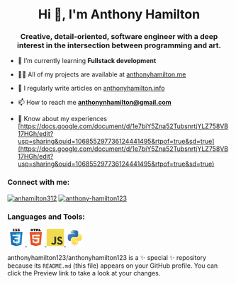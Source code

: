 <h1 align="center">Hi 👋, I'm Anthony Hamilton</h1>
<h3 align="center">Creative, detail-oriented, software engineer with a deep interest in the intersection between programming and art.</h3>

- 🌱 I’m currently learning **Fullstack development**

- 👨‍💻 All of my projects are available at [anthonyhamilton.me](anthonyhamilton.me)

- 📝 I regularly write articles on [anthonyhamilton.info](anthonyhamilton.info)

- 📫 How to reach me **anthonynhamilton@gmail.com**

- 📄 Know about my experiences [https://docs.google.com/document/d/1e7biY5Zna52TubsnrtjYLZ758VB17HGh/edit?usp=sharing&ouid=106855297736124441495&rtpof=true&sd=true](https://docs.google.com/document/d/1e7biY5Zna52TubsnrtjYLZ758VB17HGh/edit?usp=sharing&ouid=106855297736124441495&rtpof=true&sd=true)

<h3 align="left">Connect with me:</h3>
<p align="left">
<a href="https://twitter.com/anhamilton312" target="blank"><img align="center" src="https://raw.githubusercontent.com/rahuldkjain/github-profile-readme-generator/master/src/images/icons/Social/twitter.svg" alt="anhamilton312" height="30" width="40" /></a>
<a href="https://linkedin.com/in/anthony-hamilton123" target="blank"><img align="center" src="https://raw.githubusercontent.com/rahuldkjain/github-profile-readme-generator/master/src/images/icons/Social/linked-in-alt.svg" alt="anthony-hamilton123" height="30" width="40" /></a>
</p>

<h3 align="left">Languages and Tools:</h3>
<p align="left"> <a href="https://www.w3schools.com/css/" target="_blank" rel="noreferrer"> <img src="https://raw.githubusercontent.com/devicons/devicon/master/icons/css3/css3-original-wordmark.svg" alt="css3" width="40" height="40"/> </a> <a href="https://www.w3.org/html/" target="_blank" rel="noreferrer"> <img src="https://raw.githubusercontent.com/devicons/devicon/master/icons/html5/html5-original-wordmark.svg" alt="html5" width="40" height="40"/> </a> <a href="https://developer.mozilla.org/en-US/docs/Web/JavaScript" target="_blank" rel="noreferrer"> <img src="https://raw.githubusercontent.com/devicons/devicon/master/icons/javascript/javascript-original.svg" alt="javascript" width="40" height="40"/> </a> <a href="https://www.python.org" target="_blank" rel="noreferrer"> <img src="https://raw.githubusercontent.com/devicons/devicon/master/icons/python/python-original.svg" alt="python" width="40" height="40"/> </a> </p>

anthonyhamilton123/anthonyhamilton123 is a ✨ special ✨ repository because its `README.md` (this file) appears on your GitHub profile.
You can click the Preview link to take a look at your changes.

